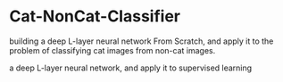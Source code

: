 # Cat-NonCat-Classifier
 building a deep L-layer neural network From Scratch, and apply it to the problem of classifying cat images from non-cat images.

a deep L-layer neural network, and apply it to supervised learning
